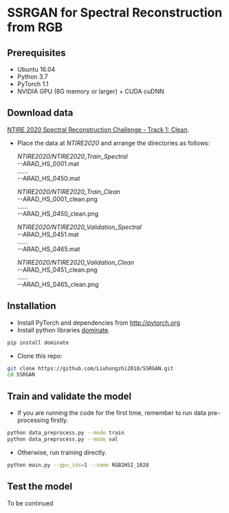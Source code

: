 # SSRGAN for Spectral Reconstruction from RGB

## Prerequisites
- Ubuntu 16.04
- Python 3.7
- PyTorch 1.1
- NVIDIA GPU (8G memory or larger) + CUDA cuDNN

## Download data
[NTIRE 2020 Spectral Reconstruction Challenge - Track 1: Clean](https://competitions.codalab.org/competitions/22225).

- Place the data at *NTIRE2020* and arrange the directories as follows:

    *NTIRE2020/NTIRE2020_Train_Spectral*  
    --ARAD_HS_0001.mat  
    ......  
    --ARAD_HS_0450.mat  
    
    *NTIRE2020/NTIRE2020_Train_Clean*  
    --ARAD_HS_0001_clean.png   
    ......  
    --ARAD_HS_0450_clean.png  
    
    *NTIRE2020/NTIRE2020_Validation_Spectral*  
    --ARAD_HS_0451.mat   
    ......  
    --ARAD_HS_0465.mat  
    
    *NTIRE2020/NTIRE2020_Validation_Clean*  
    --ARAD_HS_0451_clean.png  
    ......  
    --ARAD_HS_0465_clean.png  


## Installation
- Install PyTorch and dependencies from http://pytorch.org
- Install python libraries [dominate](https://github.com/Knio/dominate).
```bash
pip install dominate 
```
- Clone this repo:
```bash
git clone https://github.com/Liuhongzhi2018/SSRGAN.git
cd SSRGAN
```

## Train and validate the model
- If you are running the code for the first time, remember to run data pre-processing firstly.
```bash
python data_preprocess.py --mode train
python data_preprocess.py --mode val
```    
- Otherwise, run training directly.
```bash
python main.py --gpu_ids=1 --name RGB2HSI_1028
``` 
## Test the model

To be continued
